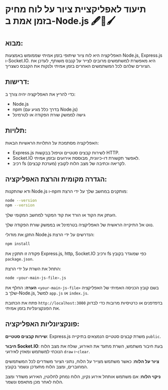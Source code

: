 # תיעוד לאפליקציית ציור על לוח מחיק בזמן אמת ב-Node.js 🖋️📄🖌️

## מבוא:

האפליקציה היא לוח ציור שיתופי בזמן אמיתי שממומש באמצעות Node.js, Express.js ו-Socket.IO. היא מאפשרת למשתמשים מרובים לצייר על קנבס משותף, לעדכן את הציורים שלהם לכל המשתמשים האחרים בזמן אמיתי ולנקות את הקנבס כשצריך.

## דרישות:

כדי להריץ את האפליקציה יהיה צורך ב:

- Node.js
- npm (בדרך כלל מגיע עם Node.js)
- גישה לממשק שורת הפקודה או לטרמינל

## תלויות:

האפליקציה מסתמכת על התלויות הראשיות הבאות:

- Express.js לשירות קבצים סטטיים וטיפול בבקשות HTTP.
- Socket.IO לאפשר תקשורת דו-כיוונית, מבוססת אירועים ובזמן אמיתי.
- רכיב fs (מערכת קבצים) לקריאה וכתיבה של מצב הלוח לקובץ.

## הגדרה מקומית והרצת האפליקציה:

  ודא שהתקנות Node.js ו-npm מותקנים במחשב שלך על ידי הרצת:

```bash
node --version
npm --version
```

  העתק את הקוד או הורד את קוד המקור למחשב המקומי שלך.

   נווט אל התיקייה הראשית של האפליקציה בטרמינל או בממשק שורת הפקודה שלך.

   התקן את מודולי Node.js הנדרשים על ידי הרצת:

```bash
npm install
```

פקודה זו תתקין את Express.js, http, Socket.IO ורכיב fs כפי שמוגדר בקובץ `package.json`.

  התחל את השרת על ידי הרצת:

```bash
node <your-main-js-file>.js
```
**הערה**: החלף את `<your-main-js-file>` בשם קובץ הכניסה האמיתי של האפליקציה שלך ב-Node.js, למשל `app.js` או `index.js`.

  פתח את הכתובת `http://localhost:3000` בדפדפנים או כרטיסיות מרובות כדי לבדוק את הפונקציונליות בזמן אמיתי.

## פונקציונליות האפליקציה:

  **שירות קבצים סטטיים**: Express.js משרת קבצים סטטיים הנמצאים בתיקייה `public`.
  
  **חיבור Socket.IO**: בעת חיבור משתמש, השרת מתעד את האירוע, שולח את מצב הלוח הנוכחי למשתמש ומאזין לאירועי `draw` ו-`clear`.

  **ציור על הלוח**: כאשר משתמש מצייר על הלוח, נתוני הציור משודרים לכל המשתמשים המחוברים, ומצב הלוח מתעדכן ונשמר בקובץ.

  **ניקוי הלוח**: אם משתמש אותחל אירוע נקיון, הלוח נמחק לחלוטין, האירוע משודר ומצב הלוח לאחר מכן מתאפס ונשמר.
